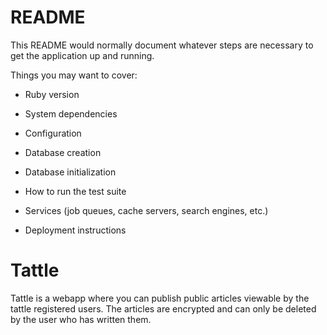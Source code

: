 # README

This README would normally document whatever steps are necessary to get the
application up and running.

Things you may want to cover:

* Ruby version

* System dependencies

* Configuration

* Database creation

* Database initialization

* How to run the test suite

* Services (job queues, cache servers, search engines, etc.)

* Deployment instructions

# Tattle

Tattle is a webapp where you can publish public articles viewable by the tattle registered users.
The articles are encrypted and can only be deleted by the user who has written them.
